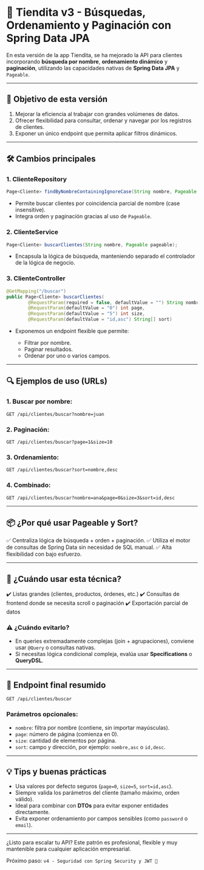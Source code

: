 # 🧾 Tiendita v3 - Búsquedas, Ordenamiento y Paginación con Spring Data JPA

En esta versión de la app Tiendita, se ha mejorado la API para clientes incorporando **búsqueda por nombre**, **ordenamiento dinámico** y **paginación**, utilizando las capacidades nativas de **Spring Data JPA** y `Pageable`.

---

## 🎯 Objetivo de esta versión

1. Mejorar la eficiencia al trabajar con grandes volúmenes de datos.
2. Ofrecer flexibilidad para consultar, ordenar y navegar por los registros de clientes.
3. Exponer un único endpoint que permita aplicar filtros dinámicos.

---

## 🛠️ Cambios principales

### 1. ClienteRepository

```java
Page<Cliente> findByNombreContainingIgnoreCase(String nombre, Pageable pageable);
```

* Permite buscar clientes por coincidencia parcial de nombre (case insensitive).
* Integra orden y paginación gracias al uso de `Pageable`.

### 2. ClienteService

```java
Page<Cliente> buscarClientes(String nombre, Pageable pageable);
```

* Encapsula la lógica de búsqueda, manteniendo separado el controlador de la lógica de negocio.

### 3. ClienteController

```java
@GetMapping("/buscar")
public Page<Cliente> buscarClientes(
        @RequestParam(required = false, defaultValue = "") String nombre,
        @RequestParam(defaultValue = "0") int page,
        @RequestParam(defaultValue = "5") int size,
        @RequestParam(defaultValue = "id,asc") String[] sort)
```

* Exponemos un endpoint flexible que permite:

    * Filtrar por nombre.
    * Paginar resultados.
    * Ordenar por uno o varios campos.

---

## 🔍 Ejemplos de uso (URLs)

### 1. Buscar por nombre:

```
GET /api/clientes/buscar?nombre=juan
```

### 2. Paginación:

```
GET /api/clientes/buscar?page=1&size=10
```

### 3. Ordenamiento:

```
GET /api/clientes/buscar?sort=nombre,desc
```

### 4. Combinado:

```
GET /api/clientes/buscar?nombre=ana&page=0&size=3&sort=id,desc
```

---

## 📦 ¿Por qué usar Pageable y Sort?

✅ Centraliza lógica de búsqueda + orden + paginación.
✅ Utiliza el motor de consultas de Spring Data sin necesidad de SQL manual.
✅ Alta flexibilidad con bajo esfuerzo.

---

## 🧠 ¿Cuándo usar esta técnica?

✔️ Listas grandes (clientes, productos, órdenes, etc.)
✔️ Consultas de frontend donde se necesita scroll o paginación
✔️ Exportación parcial de datos

### ⚠️ ¿Cuándo evitarlo?

* En queries extremadamente complejas (join + agrupaciones), conviene usar `@Query` o consultas nativas.
* Si necesitas lógica condicional compleja, evalúa usar **Specifications** o **QueryDSL**.

---

## 📌 Endpoint final resumido

```http
GET /api/clientes/buscar
```

### Parámetros opcionales:

* `nombre`: filtra por nombre (contiene, sin importar mayúsculas).
* `page`: número de página (comienza en 0).
* `size`: cantidad de elementos por página.
* `sort`: campo y dirección, por ejemplo: `nombre,asc` o `id,desc`.

---

## 💡 Tips y buenas prácticas

* Usa valores por defecto seguros (`page=0`, `size=5`, `sort=id,asc`).
* Siempre valida los parámetros del cliente (tamaño máximo, orden válido).
* Ideal para combinar con **DTOs** para evitar exponer entidades directamente.
* Evita exponer ordenamiento por campos sensibles (como `password` o `email`).

---

¿Listo para escalar tu API? Este patrón es profesional, flexible y muy mantenible para cualquier aplicación empresarial.

Próximo paso: `v4 - Seguridad con Spring Security y JWT 🔐`
